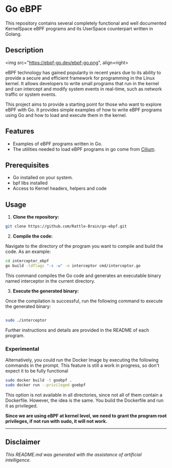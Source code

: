 # Go eBPF

This repository contains several completely functional and well documented KernelSpace eBPF programs and its UserSpace counterpart written in Golang.

## Description

<img src="https://ebpf-go.dev/ebpf-go.png", align=right>

eBPF technology has gained popularity in recent years due to its ability to provide a secure and efficient framework for programming in the Linux kernel. It allows developers to write small programs that run in the kernel and can intercept and modify system events in real-time, such as network traffic or system events.

This project aims to provide a starting point for those who want to explore eBPF with Go. It provides simple examples of how to write eBPF programs using Go and how to load and execute them in the kernel.

## Features

- Examples of eBPF programs written in Go.
- The utilities needed to load eBPF programs in go come from [Cilium](https://github.com/cilium/ebpf/tree/main/cmd/bpf2go).

## Prerequisites

- Go installed on your system.
- bpf libs installed
- Access to Kernel headers, helpers and code

## Usage

1. **Clone the repository:**

```bash
git clone https://github.com/Rattle-Brain/go-ebpf.git
```

2. **Compile the code:**

Navigate to the directory of the program you want to compile and build the code. As an example:

```bash
cd interceptor_ebpf
go build -ldflags "-s -w" -o interceptor cmd/interceptor.go
```

This command compiles the Go code and generates an executable binary named interceptor in the current directory.

3. **Execute the generated binary:**

Once the compilation is successful, run the following command to execute the generated binary:

```bash

sudo ./interceptor
```

Further instructions and details are provided in the README of each program.

### Experimental

Alternatively, you could run the Docker Image by executing the following commands in the prompt. This feature is still a work in progress, so don't expect
it to be fully functional
```bash
sudo docker build -t goebpf .
sudo docker run --privileged goebpf
```

This option is not available in all directories, since not all of them contain a Dockerfile. However, the idea is the same. You build the Dockerfile
and run it as privileged.

**Since we are using eBPF at kernel level, we need to grant the program root privileges, if not run with sudo, it will not work.**

---
## Disclaimer

*This README.md was generated with the assistance of artificial intelligence.*
